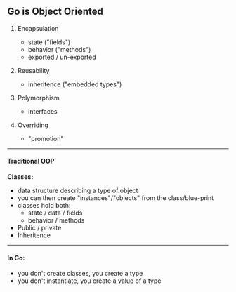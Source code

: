 ## Go is Object Oriented
1. Encapsulation
    - state ("fields")
    - behavior ("methods")
    - exported / un-exported

2. Reusability
    - inheritence ("embedded types")

3. Polymorphism
    - interfaces

4. Overriding
    - "promotion"

---
#### Traditional OOP
**Classes:**
- data structure describing a type of object
- you can then create "instances"/"objects" from the class/blue-print
- classes hold both:
    - state / data / fields
    - behavior / methods
- Public / private
- Inheritence

---
#### In Go:
- you don't create classes, you create a type
- you don't instantiate, you create a value of a type